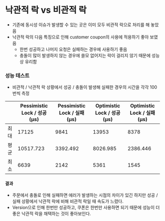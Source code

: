 # 낙관적 락 vs 비관적 락

* 기존에 동시성 이슈가 발생할 수 있는 곳은 이미 모두 비관적 락으로 처리를 해 놓았음
* 낙관적 락의 다음 특징으로 인해 customer coupon의 사용에 적용하기 좋아 보였음
  * 한번 성공하고 나머지 요청은 실패하는 경우에 사용하기 좋음
  * 충돌이 많이 발생하지 않는 경우에 쓸모 없어지는 락이 걸리지 않기 때문에 성능상 유리함

### 성능 테스트

* 비관적 / 낙관적 락 상황에서 성공 / 충돌이 발생해 실패한 경우의 시간을 각각 100 번씩 측정

|    | Pessimistic Lock / 성공 (µs) | Pessimistic Lock / 실패 (µs) | Optimistic Lock / 성공 (µs) | Optimistic Lock / 실패 (µs) |
|----|----------------------------|----------------------------|---------------------------|---------------------------|
| 최대 | 17125                      | 9841                       | 13953                     | 8378                      |
| 평균 | 10517.723                  | 3392.492                   | 8026.985                  | 2386.446                  |
| 최소 | 6639                       | 2142                       | 5361                      | 1545                      |

#### 결과
* 주문에서 충돌로 인해 실패하면 에러가 발생하는 시점의 차이가 있긴 하지만 성공 / 실패 상황에서 낙관적 락에 비해 비관적 락일 때 속도가 느렸다.
* Version으로 인해 한번만 성공하고, 쿠폰은 한번만 사용하면 되기 때문에 성능이 더 좋은 낙관적 락을 채택하는 것이 좋아보인다. 
